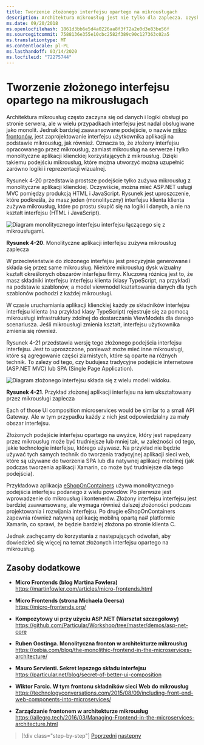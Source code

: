 ```yaml
---
title: Tworzenie złożonego interfejsu opartego na mikrousługach
description: Architektura mikrousług jest nie tylko dla zaplecza. Uzyskaj wgląd do używania go w przedniej części.
ms.date: 09/20/2018
ms.openlocfilehash: 1861d3bb6e5d4a0226aa8f3f72a2e0d3e83be56f
ms.sourcegitcommit: 7588136e355e10cbc2582f389c90c127363c02a5
ms.translationtype: MT
ms.contentlocale: pl-PL
ms.lasthandoff: 03/14/2020
ms.locfileid: "72275744"
---
```

# <a name="creating-composite-ui-based-on-microservices"></a>Tworzenie złożonego interfejsu opartego na mikrousługach

Architektura mikrousług często zaczyna się od danych i logiki obsługi po stronie serwera, ale w wielu przypadkach interfejsu jest nadal obsługiwane jako monolit. Jednak bardziej zaawansowane podejście, o nazwie [mikro frontonów](https://martinfowler.com/articles/micro-frontends.html), jest zaprojektowanie interfejsu użytkownika aplikacji na podstawie mikrousług, jak również. Oznacza to, że złożony interfejsu opracowanego przez mikrousług, zamiast mikrousług na serwerze i tylko monolityczne aplikacji klienckiej korzystających z mikrousług. Dzięki takiemu podejściu mikrousług, które można utworzyć można uzupełnić zarówno logiki i reprezentacji wizualnej.

Rysunek 4-20 przedstawia prostsze podejście tylko zużywa mikrousług z monolityczne aplikacji klienckiej. Oczywiście, można mieć ASP.NET usługi MVC pomiędzy produkcją HTML i JavaScript. Rysunek jest uproszczenie, które podkreśla, że masz jeden (monolityczny) interfejsu klienta klienta zużywa mikrousług, które po prostu skupić się na logiki i danych, a nie na kształt interfejsu (HTML i JavaScript).

![Diagram monolitycznego interfejsu interfejsu łączącego się z mikrousługami.](./media/microservice-based-composite-ui-shape-layout/monolith-ui-consume-microservices.png)

**Rysunek 4-20**. Monolityczne aplikacji interfejsu zużywa mikrousług zaplecza

W przeciwieństwie do złożonego interfejsu jest precyzyjnie generowane i składa się przez same mikrousług. Niektóre mikrousług dysk wizualny kształt określonych obszarów interfejsu firmy. Kluczową różnicą jest to, że masz składniki interfejsu interfejsu klienta (klasy TypeScript, na przykład) na podstawie szablonów, a model viewmodel kształtowania danych dla tych szablonów pochodzi z każdej mikrousługi.

W czasie uruchamiania aplikacji klienckiej każdy ze składników interfejsu interfejsu klienta (na przykład klasy TypeScript) rejestruje się za pomocą mikrousługi infrastruktury zdolnej do dostarczania ViewModels dla danego scenariusza. Jeśli mikrousługi zmienia kształt, interfejsu użytkownika zmienia się również.

Rysunek 4-21 przedstawia wersję tego złożonego podejścia interfejsu interfejsu. Jest to uproszczone, ponieważ może mieć inne mikrousługi, które są agregowanie części ziarnistych, które są oparte na różnych technik. To zależy od tego, czy budujesz tradycyjne podejście internetowe (ASP.NET MVC) lub SPA (Single Page Application).

![Diagram złożonego interfejsu składa się z wielu modeli widoku.](./media/microservice-based-composite-ui-shape-layout/microservice-generate-composite-ui.png)

**Rysunek 4-21**. Przykład złożonej aplikacji interfejsu na iem ukształtowany przez mikrousługi zaplecza

Each of those UI composition microservices would be similar to a small API Gateway. Ale w tym przypadku każdy z nich jest odpowiedzialny za mały obszar interfejsu.

Złożonych podejście interfejsu opartego na uwyżce, który jest napędzany przez mikrousług może być trudniejsze lub mniej tak, w zależności od tego, jakie technologie interfejsu, którego używasz. Na przykład nie będzie używać tych samych technik do tworzenia tradycyjnej aplikacji sieci web, które są używane do tworzenia SPA lub dla natywnej aplikacji mobilnej (jak podczas tworzenia aplikacji Xamarin, co może być trudniejsze dla tego podejścia).

Przykładowa aplikacja [eShopOnContainers](https://aka.ms/MicroservicesArchitecture) używa monolitycznego podejścia interfejsu podanego z wielu powodów. Po pierwsze jest wprowadzenie do mikrousług i kontenerów. Złożony interfejsu interfejsu jest bardziej zaawansowany, ale wymaga również dalszej złożoności podczas projektowania i rozwijania interfejsu. Po drugie eShopOnContainers zapewnia również natywną aplikację mobilną opartą na\# platformie Xamarin, co sprawi, że będzie bardziej złożona po stronie klienta C.

Jednak zachęcamy do korzystania z następujących odwołań, aby dowiedzieć się więcej na temat złożonych interfejsu opartego na mikrousług.

## <a name="additional-resources"></a>Zasoby dodatkowe

- **Micro Frontends (blog Martina Fowlera)**  
  <https://martinfowler.com/articles/micro-frontends.html>
  
- **Micro Frontends (strona Michaela Geersa)**  
  <https://micro-frontends.org/>
  
- **Kompozytowy ui przy użyciu ASP.NET (Warsztat szczegółowy)**  
  <https://github.com/Particular/Workshop/tree/master/demos/asp-net-core>

- **Ruben Oostinga. Monolityczna fronton w architekturze mikrousług**  
  <https://xebia.com/blog/the-monolithic-frontend-in-the-microservices-architecture/>

- **Mauro Servienti. Sekret lepszego składu interfejsu**  
  <https://particular.net/blog/secret-of-better-ui-composition>

- **Wiktor Farcic. W tym frontonu składników sieci Web do mikrousług**  
  <https://technologyconversations.com/2015/08/09/including-front-end-web-components-into-microservices/>

- **Zarządzanie frontonem w architekturze mikrousług**  
  <https://allegro.tech/2016/03/Managing-Frontend-in-the-microservices-architecture.html>

>[!div class="step-by-step"]
>[Poprzedni](microservices-addressability-service-registry.md)
>[następny](resilient-high-availability-microservices.md)
